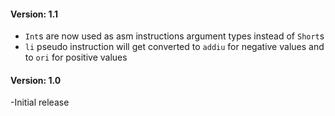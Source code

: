 #### Version: 1.1
- `Int`s are now used as asm instructions argument types instead of `Short`s
- `li` pseudo instruction will get converted to `addiu`  for negative values and to `ori` for positive values

#### Version: 1.0
-Initial release
